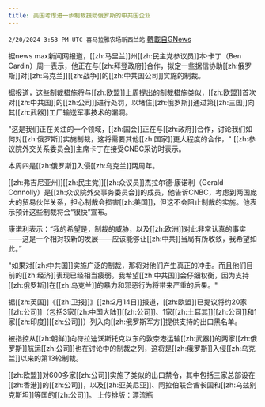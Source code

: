 ```yaml
---
title: 美国考虑进一步制裁援助俄罗斯的中共国企业
---
```

`2/20/2024 3:53 PM UTC 喜马拉雅农场新西兰站` [轉載自GNews](https://gnews.org/articles/2326239)

据news max新闻网报道，[[zh:马里兰]]州[[zh:民主党参议员]]本·卡丁（Ben Cardin）周一表示，他正在与[[zh:拜登政府]]合作，拟定一些据信协助[[zh:俄罗斯]]对[[zh:乌克兰]][[zh:战争]]的[[zh:中共国公司]]实施的制裁。

据报道，这些制裁措施将与[[zh:欧盟]]上周提出的制裁措施类似，[[zh:欧盟]]首次对[[zh:中共国]]的[[zh:公司]]进行处罚，以堵住[[zh:俄罗斯]]通过第[[zh:三国]]向其[[zh:武器]]工厂输送军事技术的漏洞。

"这是我们正在关注的一个领域，[[zh:国会]]正在与[[zh:政府]]合作，讨论我们如何对[[zh:俄罗斯]]实施制裁，这将需要其他[[zh:国家]]更大程度的合作，" [[zh:参议院外交关系委员会]]主席卡丁在接受CNBC采访时表示。

本周四是[[zh:俄罗斯]]入侵[[zh:乌克兰]]两周年。

[[zh:弗吉尼亚州]][[zh:民主党]][[zh:众议员]]杰拉尔德·康诺利（Gerald Connolly）是[[zh:众议院外交事务委员会]]的成员，他告诉CNBC，考虑到两国庞大的贸易伙伴关系，担心制裁会损害[[zh:美国]]，但这不会阻止制裁的实施。他表示预计这些制裁将会“很快”宣布。

康诺利表示：“我的希望是，制裁的威胁，以及[[zh:欧洲]]对此非常认真的事实——这是一个相对较新的发展——应该能够让[[zh:中共]]当局有所收敛，我希望如此。”

"如果对[[zh:中共国]]实施广泛的制裁，那将对他们产生真正的冲击。而且他们目前的[[zh:经济]]表现已经相当疲弱。我希望[[zh:中共国]]会仔细权衡，因为支持[[zh:俄罗斯]]在[[zh:乌克兰]]的暴力和邪恶行为将带来严重的后果。"

据[[zh:英国]]《[[zh:卫报]]》[[zh:2月14日]]报道，[[zh:欧盟]]已提议将约20家[[zh:公司]]（包括3家[[zh:中国大陆]][[zh:公司]]、1家[[zh:土耳其]][[zh:公司]]和1家[[zh:印度]][[zh:公司]]）列入向[[zh:俄罗斯军方]]提供支持的出口黑名单。

被指控从[[zh:朝鲜]]向符拉迪沃斯托克以东的敦奈港运输[[zh:武器]]的两家[[zh:俄罗斯]]航运[[zh:公司]]也在讨论中的制裁之列，这将是[[zh:俄罗斯]]入侵[[zh:乌克兰]]以来的第13轮制裁。

[[zh:欧盟]]对600多家[[zh:公司]]实施了类似的出口禁令，其中包括三家总部设在[[zh:香港]]的[[zh:公司]]，以及[[zh:亚美尼亚]]、阿拉伯联合酋长国和[[zh:乌兹别克斯坦]]等国的[[zh:公司]]。
上传排版：漂流瓶
